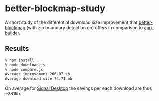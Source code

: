 # better-blockmap-study

A short study of the differential download size improvement that
[better-blockmap][0] (with zip boundary detection on) offers in comparison to
[app-builder][1].

## Results

```sh
% npm install
% node download.js
% node compare.js
Average improvement 266.07 kb
Average download size 74.71 mb
```

On average for [Signal Desktop][2] the savings per each download are thus
~281kb.

[0]: https://github.com/indutny/better-blockmap
[1]: https://github.com/develar/app-builder
[2]: https://github.com/signalapp/Signal-Desktop
